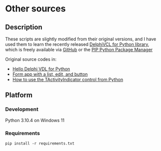 # Other sources

## Description

These scripts are slightly modified from their original versions, and I have used them to learn the recently released [DelphiVCL for Python library](https://github.com/Embarcadero/DelphiVCL4Python), which is freely available via [GitHub](https://github.com/Embarcadero/DelphiVCL4Python) or the [PIP Python Package Manager](https://pypi.org/project/delphivcl/)

Original source codes in:
- [Hello Delphi VDL for Python](https://github.com/Embarcadero/DelphiVCL4Python/blob/main/samples/HelloWorld/hellodelphivcl.py)
- [Form app with a list, edit, and button](https://pythongui.org/an-introduction-to-delphivcl-a-python-gui-builder-for-windows/)
- [How to use the TActivityIndicator control from Python](https://github.com/Embarcadero/DelphiVCL4Python/tree/main/samples/ActivityIndicator)

## Platform

### Development 
Python 3.10.4 on Windows 11 

### Requirements
```
pip install -r requirements.txt  
```
